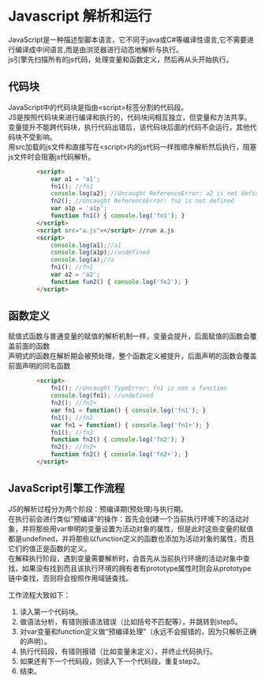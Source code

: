 
Javascript 解析和运行
=

JavaScript是一种描述型脚本语言，它不同于java或C#等编译性语言,它不需要进行编译成中间语言,而是由浏览器进行动态地解析与执行。  
js引擎先扫描所有的js代码，处理变量和函数定义，然后再从头开始执行。

代码块
-

JavaScript中的代码块是指由&lt;script&gt;标签分割的代码段。  
JS是按照代码块来进行编译和执行的，代码块间相互独立，但变量和方法共享。  
变量提升不能跨代码块，执行代码出错后，该代码块后面的代码不会运行，其他代码块不受影响。  
用src加载的js文件和直接写在&lt;script&gt;内的js代码一样按顺序解析然后执行，阻塞js文件时会阻塞js代码解析。 

```html
		<script>
			var a1 = 'a1';
			fn1(); //fn1
			console.log(a2); //Uncaught ReferenceError: a2 is not defined
			fn2(); //Uncaught ReferenceError: fn2 is not defined
			var a1p = 'a1p';
			function fn1() { console.log('fn1'); }
		</script>
		<script src="a.js"></script> //run a.js
		<script>
			console.log(a1);//a1
			console.log(a1p);//undefined
			console.log(a);//a
			fn1(); //fn1
			var a2 = 'a2';
			function fun2() { console.log('fn2'); }
		</script>
```

函数定义
-

赋值式函数与普通变量的赋值的解析机制一样，变量会提升，后面赋值的函数会覆盖前面的函数  
声明式的函数在解析期会被预处理，整个函数定义被提升，后面声明的函数会覆盖前面声明的同名函数

```html
		<script>
			fn1(); //Uncaught TypeError: fn1 is not a function
			console.log(fn1); //undefined
			fn2(); //fn2+
			var fn1 = function() { console.log('fn1'); }
			fn1(); //fn1
			var fn1 = function() { console.log('fn1+'); }
			fn1(); //fn2
			function fn2() { console.log('fn2'); }
			fn2(); //fn2+
			function fn2() { console.log('fn2+'); }
		</script>
```

JavaScript引擎工作流程
-

JS的解析过程分为两个阶段：预编译期(预处理)与执行期。  
在执行前会进行类似“预编译”的操作：首先会创建一个当前执行环境下的活动对象，并将那些用var申明的变量设置为活动对象的属性，但是此时这些变量的赋值都是undefined，并将那些以function定义的函数也添加为活动对象的属性，而且它们的值正是函数的定义。  
在解释执行阶段，遇到变量需要解析时，会首先从当前执行环境的活动对象中查找，如果没有找到而且该执行环境的拥有者有prototype属性时则会从prototype链中查找，否则将会按照作用域链查找。

工作流程大致如下：

1. 读入第一个代码块。
2. 做语法分析，有错则报语法错误（比如括号不匹配等），并跳转到step5。
3. 对var变量和function定义做“预编译处理”（永远不会报错的，因为只解析正确的声明）。
4. 执行代码段，有错则报错（比如变量未定义），并终止代码执行。
5. 如果还有下一个代码段，则读入下一个代码段，重复step2。
6. 结束。






